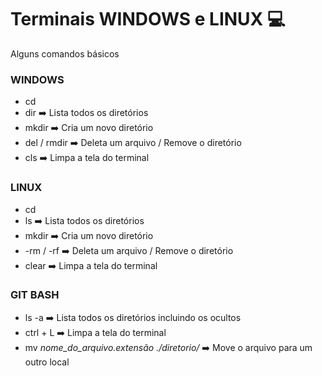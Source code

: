 # Terminais WINDOWS e LINUX :computer:
Alguns comandos básicos

### WINDOWS
- cd
- dir :arrow_right: Lista todos os diretórios
- mkdir :arrow_right: Cria um novo diretório
- del / rmdir :arrow_right: Deleta um arquivo / Remove o diretório
- cls :arrow_right: Limpa a tela do terminal

### LINUX
- cd
- ls :arrow_right: Lista todos os diretórios
- mkdir :arrow_right: Cria um novo diretório
- -rm / -rf :arrow_right: Deleta um arquivo / Remove o diretório
- clear :arrow_right: Limpa a tela do terminal

### GIT BASH
- ls -a :arrow_right: Lista todos os diretórios incluindo os ocultos
- ctrl + L :arrow_right: Limpa a tela do terminal
- mv *nome_do_arquivo.extensão* *./diretorio/* :arrow_right: Move o arquivo para um outro local